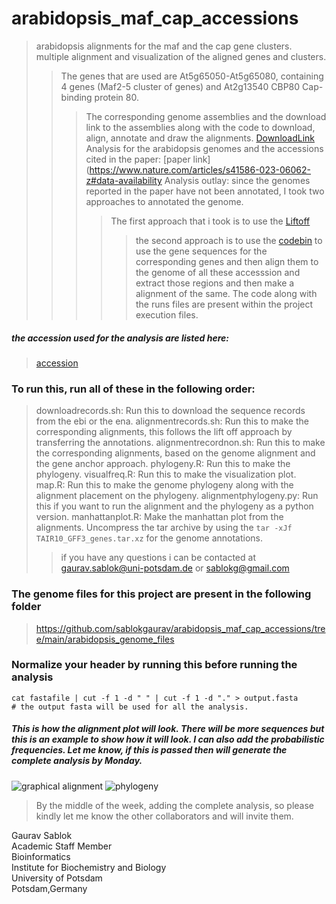 # arabidopsis_maf_cap_accessions
> arabidopsis alignments for the maf and the cap gene clusters. multiple alignment and visualization of the aligned genes and clusters. 
>> The genes that are used are At5g65050-At5g65080, containing 4 genes (Maf2-5 cluster of genes) and At2g13540 CBP80 Cap-binding protein 80.
>>> The corresponding genome assemblies and the download link to the assemblies along with the code to download, align, annotate and draw the alignments. [DownloadLink](https://www.ebi.ac.uk/ena/browser/api/fasta/OX291455.1?download=true)
>>> Analysis for the arabidopsis genomes and the accessions cited in the paper: [paper link](https://www.nature.com/articles/s41586-023-06062-z#data-availability
>>> Analysis outlay: since the genomes reported in the paper have not been annotated, I took two approaches to annotated the genome.
>>>> The first approach that i took is to use the [Liftoff](https://github.com/sablokgaurav/Liftoff)
>>>>> the second approach is to use the [codebin](https://github.com/lastz/lastz) to use the gene sequences for the corresponding genes and then align them to the genome of all these accesssion and extract those regions and then make a alignment of the same. The code along with the runs files are present within the project execution files.

##### the accession used for the analysis are listed here: 
> [accession](https://github.com/sablokgaurav/arabidopsis_maf_cap_accessions/blob/main/arabidopsisaccessionlinks.md)

### To run this, run all of these in the following order: 
> downloadrecords.sh: Run this to download the sequence records from the ebi or the ena.
> alignmentrecords.sh: Run this to make the corresponding alignments, this follows the lift off approach by transferring the annotations.
> alignmentrecordnon.sh: Run this to make the corresponding alignments, based on the genome alignment and the gene anchor approach.
> phylogeny.R: Run this to make the phylogeny.
> visualfreq.R: Run this to make the visualization plot.
> map.R: Run this to make the genome phylogeny along with the alignment placement on the phylogeny.
> alignmentphylogeny.py: Run this if you want to run the alignment and the phylogeny as a python version.
> manhattanplot.R: Make the manhattan plot from the alignments.
> Uncompress the tar archive by using the ``` tar -xJf TAIR10_GFF3_genes.tar.xz ``` for the genome annotations.
>> if you have any questions i can be contacted at gaurav.sablok@uni-potsdam.de or sablokg@gmail.com

### The genome files for this project are present in the following folder 
> https://github.com/sablokgaurav/arabidopsis_maf_cap_accessions/tree/main/arabidopsis_genome_files

### Normalize your header by running this before running the analysis
```
cat fastafile | cut -f 1 -d " " | cut -f 1 -d "." > output.fasta
# the output fasta will be used for all the analysis. 
```
##### This is how the alignment plot will look. There will be more sequences but this is an example to show how it will look. I can also add the probabilistic frequencies. Let me know, if this is passed then will generate the complete analysis by Monday. 
![graphical alignment](https://github.com/sablokgaurav/arabidopsis_maf_cap_acessions_alignments/blob/main/Rplot.jpeg)
![phylogeny](https://github.com/sablokgaurav/arabidopsis_maf_cap_accessions_alignments/blob/main/phylogeny.jpeg)

> By the middle of the week, adding the complete analysis, so please kindly let me know the other collaborators and will invite them. 

Gaurav Sablok \
Academic Staff Member \
Bioinformatics \
Institute for Biochemistry and Biology \
University of Potsdam \
Potsdam,Germany 
